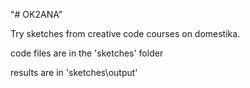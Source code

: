 "# OK2ANA" 

Try sketches from creative code courses on domestika.

code files are in the 'sketches' folder

results are in 'sketches\output'
